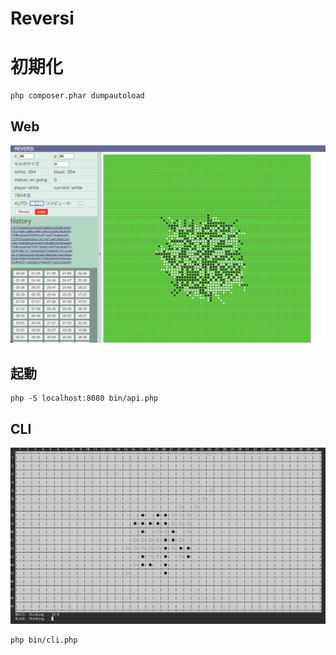 # Reversi

# 初期化

```
php composer.phar dumpautoload
```

## Web

![](img/web.png)

## 起動

```
php -S localhost:8080 bin/api.php
```


## CLI

![](img/cli-image.png)

```
php bin/cli.php
```

